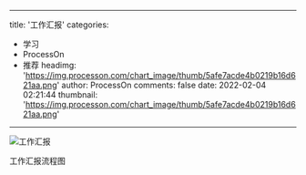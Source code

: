 
---
title: '工作汇报'
categories: 
 - 学习
 - ProcessOn
 - 推荐
headimg: 'https://img.processon.com/chart_image/thumb/5afe7acde4b0219b16d621aa.png'
author: ProcessOn
comments: false
date: 2022-02-04 02:21:44
thumbnail: 'https://img.processon.com/chart_image/thumb/5afe7acde4b0219b16d621aa.png'
---

<div>   
<img class="thumb" alt="工作汇报" src="https://img.processon.com/chart_image/thumb/5afe7acde4b0219b16d621aa.png" referrerpolicy="no-referrer">
<p>工作汇报流程图</p>  
</div>
            
